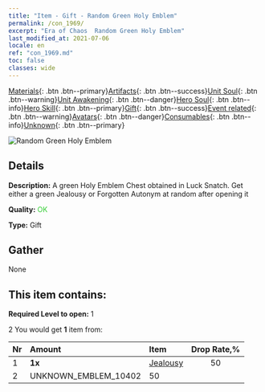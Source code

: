 ```yaml
---
title: "Item - Gift - Random Green Holy Emblem"
permalink: /con_1969/
excerpt: "Era of Chaos  Random Green Holy Emblem"
last_modified_at: 2021-07-06
locale: en
ref: "con_1969.md"
toc: false
classes: wide
---
```

 [Materials](/Items/){: .btn .btn--primary}[Artifacts](/Items/Artifacts/){: .btn .btn--success}[Unit Soul](/Items/UnitSoul/){: .btn .btn--warning}[Unit Awakening](/Items/UnitAwakening/){: .btn .btn--danger}[Hero Soul](/Items/HeroSoul/){: .btn .btn--info}[Hero Skill](/Items/HeroSkill/){: .btn .btn--primary}[Gift](/Items/Gift/){: .btn .btn--success}[Event related](/Items/Events/){: .btn .btn--warning}[Avatars](/Items/Avatars/){: .btn .btn--danger}[Consumables](/Items/Consumables/){: .btn .btn--info}[Unknown](/Items/Unknown/){: .btn .btn--primary}

 ![Random Green Holy Emblem](/images/t/shenghui_4.png)

## Details
 **Description:** A green Holy Emblem Chest obtained in Luck Snatch. Get either a green Jealousy or Forgotten Autonym at random after opening it

 **Quality:** <span style="color: #32CD32">OK</span>

 **Type:** Gift

## Gather

  None

## This item contains:

 **Required Level to open:** 1

 2 You would get **1** item  from:

  | Nr | Amount |     Item    | Drop Rate,% |
  |:---|:-------|:------------|:---------:|
  | 1 |  **1x** | [Jealousy](/Emblem/Jealousy/) | 50 | 
  | 2 | UNKNOWN_EMBLEM_10402 | 50 | 
